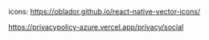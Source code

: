 icons: https://oblador.github.io/react-native-vector-icons/

https://privacypolicy-azure.vercel.app/privacy/social